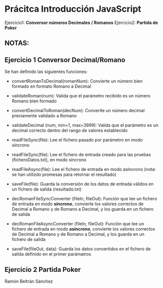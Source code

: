 # Prácitca Introducción JavaScript

Ejercicio1: **Conversor números Decimales / Romanos**
Ejercicio2: **Partida de Poker**

## NOTAS: 

## Ejercicio 1 Conversor Decimal/Romano

Se han definido las siguientes funciones:

- convertRomanToDecimal(romanNum): Convierte un número bien formado en formato Romano a Decimal

- validateRoman(num): Valida que el parámetro recibido es un número Romano bien formado

- convertDecimalToRoman(decNum): Converite un número decimal previamente validado a Romano

- validateDecimal (num, min=1, max=3999): Valida que el parámetro es un decimal correcto dentro del rango de valores establecido

- readFileSync(file): Lee el fichero pasado por parámetro en modo síncrono

- readFileSync(file): Lee el fichero de entrada creado para las pruebas (ficheroDatos.txt), en modo síncrono

- readFileAsync(file): Lee el fichero de entrada en modo asíncrono (nota: se han utilizdo promesas para retornar el resultado)

- saveFile(file): Guarda la conversión de los datos de entrada válidos en un fichero de salida (resultado.txt)

- decRomanFileSyncConverter (fileIn, fileOut): Función que lee un fichero de entrada en modo **síncrono**, convierte los valores correctos de Decimal a Romano y de Romano a Decimal, y los guarda en un fichero de salida

- decRomanFileAsyncConverter (fileIn, fileOut): Función que lee un fichero de entrada en modo **asíncrono**, convierte los valores correctos de Decimal a Romano y de Romano a Decimal, y los guarda en un fichero de salida

- saveFile(fileOut, data): Guarda los datos convertidos en el fichero de salida definido en el primer parámatros

## Ejercicio 2 Partida Poker


Ramón Beltrán Sánchez

